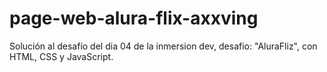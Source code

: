 # page-web-alura-flix-axxving
Solución al desafío del dia 04 de la inmersion dev, desafio: "AluraFliz", con HTML, CSS y JavaScript.

